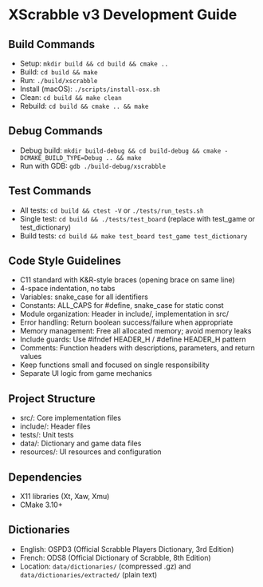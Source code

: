 # XScrabble v3 Development Guide

## Build Commands
- Setup: `mkdir build && cd build && cmake ..`
- Build: `cd build && make`
- Run: `./build/xscrabble`
- Install (macOS): `./scripts/install-osx.sh`
- Clean: `cd build && make clean`
- Rebuild: `cd build && cmake .. && make`

## Debug Commands
- Debug build: `mkdir build-debug && cd build-debug && cmake -DCMAKE_BUILD_TYPE=Debug .. && make`
- Run with GDB: `gdb ./build-debug/xscrabble`

## Test Commands
- All tests: `cd build && ctest -V` or `./tests/run_tests.sh`
- Single test: `cd build && ./tests/test_board` (replace with test_game or test_dictionary)
- Build tests: `cd build && make test_board test_game test_dictionary`

## Code Style Guidelines
- C11 standard with K&R-style braces (opening brace on same line)
- 4-space indentation, no tabs
- Variables: snake_case for all identifiers
- Constants: ALL_CAPS for #define, snake_case for static const
- Module organization: Header in include/, implementation in src/
- Error handling: Return boolean success/failure when appropriate
- Memory management: Free all allocated memory; avoid memory leaks
- Include guards: Use #ifndef HEADER_H / #define HEADER_H pattern
- Comments: Function headers with descriptions, parameters, and return values
- Keep functions small and focused on single responsibility
- Separate UI logic from game mechanics

## Project Structure
- src/: Core implementation files
- include/: Header files
- tests/: Unit tests
- data/: Dictionary and game data files
- resources/: UI resources and configuration

## Dependencies
- X11 libraries (Xt, Xaw, Xmu)
- CMake 3.10+

## Dictionaries
- English: OSPD3 (Official Scrabble Players Dictionary, 3rd Edition)
- French: ODS8 (Official Dictionary of Scrabble, 8th Edition)
- Location: `data/dictionaries/` (compressed .gz) and `data/dictionaries/extracted/` (plain text)
